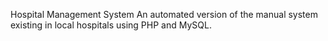 Hospital Management System
An automated version of the manual system existing in local hospitals using PHP and MySQL. 
